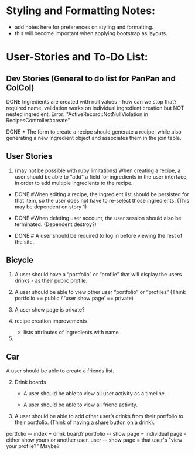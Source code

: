 

# Styling and Formatting Notes:
* add notes here for preferences on styling and formatting.
* this will become important when applying bootstrap as layouts.



# User-Stories and To-Do List:

## Dev Stories (General to do list for PanPan and ColCol)

DONE Ingredients are created with null values - how can we stop that?
	required name, validation works on individual ingredient creation but NOT nested ingredient. 
	Error: "ActiveRecord::NotNullViolation in RecipesController#create"


DONE * The form to create a recipe should generate a recipe, while also generating a new ingredient object and associates them in the join table. 


## User Stories

1. (may not be possible with ruby limitations) When creating a recipe, a user should be able to “add” a field for ingredients in the user interface, in order to add multiple ingredients to the recipe. 

* DONE  #When editing a recipe, the ingredient list should be persisted for that item, so the user does not have to re-select those ingredients. (This may be dependent on story 1)

* DONE  #When deleting user account, the user session should also be terminated. (Dependent destroy?)

* DONE # A user should be required to log in before viewing the rest of the site.


## Bicycle

1. A user should have a “portfolio” or “profile” that will display the users drinks - as their public profile.

2. A user should be able to view other user “portfolio” or “profiles”
(Think portfolio == public / ‘user show page’ == private)

3. A user show page is private?

4. recipe creation improvements 
	- lists attributes of ingredients with name
5. 


## Car

A user should be able to create a friends list.

2. Drink boards

	* A user should be able to view all user activity as a timeline.

	* A user should be able to view all friend activity.

3. A user should be able to add other user’s drinks from their portfolio to their portfolio.
(Think of having a share button on a drink).

portfolio -- index = drink board?
portfolio -- show page = individual page - either show yours or another user.
user -- show page = that user's "view your profile?" Maybe?

